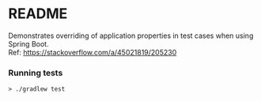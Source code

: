 # README #

Demonstrates overriding of application properties in test cases when using Spring Boot.  
Ref: https://stackoverflow.com/a/45021819/205230

### Running tests ###
```console
> ./gradlew test 
```

